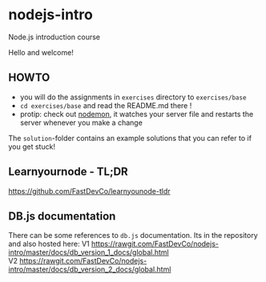 # nodejs-intro
Node.js introduction course


Hello and welcome!

## HOWTO

* you will do the assignments in `exercises` directory to `exercises/base`
* `cd exercises/base` and read the README.md there !
* protip: check out [nodemon](https://nodemon.io/), it watches your server file and restarts the server whenever you make a change

The `solution`-folder contains an example solutions that you can refer to if you get stuck!

## Learnyournode - TL;DR
https://github.com/FastDevCo/learnyounode-tldr

## DB.js documentation
There can be some references to `db.js` documentation. Its in the repository and also hosted here:
V1 https://rawgit.com/FastDevCo/nodejs-intro/master/docs/db_version_1_docs/global.html   
V2 https://rawgit.com/FastDevCo/nodejs-intro/master/docs/db_version_2_docs/global.html   
